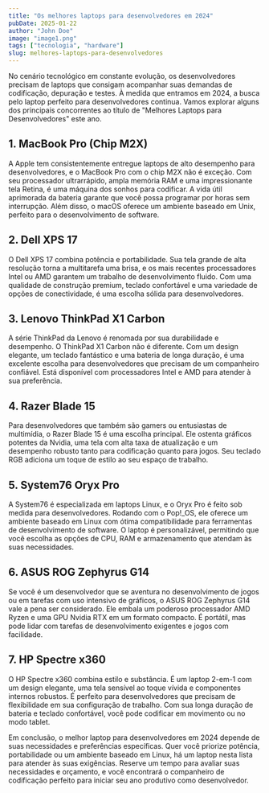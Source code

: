 ```yaml
---
title: "Os melhores laptops para desenvolvedores em 2024"
pubDate: 2025-01-22
author: "John Doe"
image: "image1.png"
tags: ["tecnologia", "hardware"]
slug: melhores-laptops-para-desenvolvedores
---
```


No cenário tecnológico em constante evolução, os desenvolvedores precisam de laptops que consigam acompanhar suas demandas de codificação, depuração e testes. À medida que entramos em 2024, a busca pelo laptop perfeito para desenvolvedores continua. Vamos explorar alguns dos principais concorrentes ao título de "Melhores Laptops para Desenvolvedores" este ano.

## 1. MacBook Pro (Chip M2X)

A Apple tem consistentemente entregue laptops de alto desempenho para desenvolvedores, e o MacBook Pro com o chip M2X não é exceção. Com seu processador ultrarrápido, ampla memória RAM e uma impressionante tela Retina, é uma máquina dos sonhos para codificar. A vida útil aprimorada da bateria garante que você possa programar por horas sem interrupção. Além disso, o macOS oferece um ambiente baseado em Unix, perfeito para o desenvolvimento de software.

## 2. Dell XPS 17

O Dell XPS 17 combina potência e portabilidade. Sua tela grande de alta resolução torna a multitarefa uma brisa, e os mais recentes processadores Intel ou AMD garantem um trabalho de desenvolvimento fluido. Com uma qualidade de construção premium, teclado confortável e uma variedade de opções de conectividade, é uma escolha sólida para desenvolvedores.

## 3. Lenovo ThinkPad X1 Carbon

A série ThinkPad da Lenovo é renomada por sua durabilidade e desempenho. O ThinkPad X1 Carbon não é diferente. Com um design elegante, um teclado fantástico e uma bateria de longa duração, é uma excelente escolha para desenvolvedores que precisam de um companheiro confiável. Está disponível com processadores Intel e AMD para atender à sua preferência.

## 4. Razer Blade 15

Para desenvolvedores que também são gamers ou entusiastas de multimídia, o Razer Blade 15 é uma escolha principal. Ele ostenta gráficos potentes da Nvidia, uma tela com alta taxa de atualização e um desempenho robusto tanto para codificação quanto para jogos. Seu teclado RGB adiciona um toque de estilo ao seu espaço de trabalho.

## 5. System76 Oryx Pro

A System76 é especializada em laptops Linux, e o Oryx Pro é feito sob medida para desenvolvedores. Rodando com o Pop!\_OS, ele oferece um ambiente baseado em Linux com ótima compatibilidade para ferramentas de desenvolvimento de software. O laptop é personalizável, permitindo que você escolha as opções de CPU, RAM e armazenamento que atendam às suas necessidades.

## 6. ASUS ROG Zephyrus G14

Se você é um desenvolvedor que se aventura no desenvolvimento de jogos ou em tarefas com uso intensivo de gráficos, o ASUS ROG Zephyrus G14 vale a pena ser considerado. Ele embala um poderoso processador AMD Ryzen e uma GPU Nvidia RTX em um formato compacto. É portátil, mas pode lidar com tarefas de desenvolvimento exigentes e jogos com facilidade.

## 7. HP Spectre x360

O HP Spectre x360 combina estilo e substância. É um laptop 2-em-1 com um design elegante, uma tela sensível ao toque vívida e componentes internos robustos. É perfeito para desenvolvedores que precisam de flexibilidade em sua configuração de trabalho. Com sua longa duração de bateria e teclado confortável, você pode codificar em movimento ou no modo tablet.

Em conclusão, o melhor laptop para desenvolvedores em 2024 depende de suas necessidades e preferências específicas. Quer você priorize potência, portabilidade ou um ambiente baseado em Linux, há um laptop nesta lista para atender às suas exigências. Reserve um tempo para avaliar suas necessidades e orçamento, e você encontrará o companheiro de codificação perfeito para iniciar seu ano produtivo como desenvolvedor.
